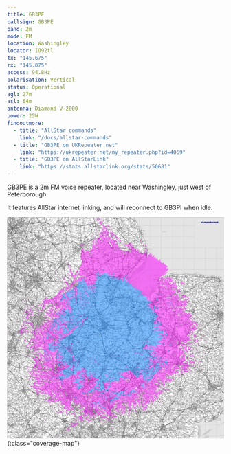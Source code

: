 ```yaml
---
title: GB3PE
callsign: GB3PE
band: 2m
mode: FM
location: Washingley
locator: IO92tl
tx: "145.675"
rx: "145.075"
access: 94.8Hz
polarisation: Vertical
status: Operational
agl: 27m
asl: 64m
antenna: Diamond V-2000
power: 25W
findoutmore:
  - title: "AllStar commands"
    link: "/docs/allstar-commands"
  - title: "GB3PE on UKRepeater.net"
    link: "https://ukrepeater.net/my_repeater.php?id=4069"
  - title: "GB3PE on AllStarLink"
    link: "https://stats.allstarlink.org/stats/50681"
---
```

GB3PE is a 2m FM voice repeater, located near Washingley, just west of Peterborough.

It features AllStar internet linking, and will reconnect to GB3PI when idle.

[![Coverage map for GB3PE](/assets/coverage/gb3pe.jpg)](https://ukrepeater.net/repeatermaps/gb3pe.jpg){:class="coverage-map"}